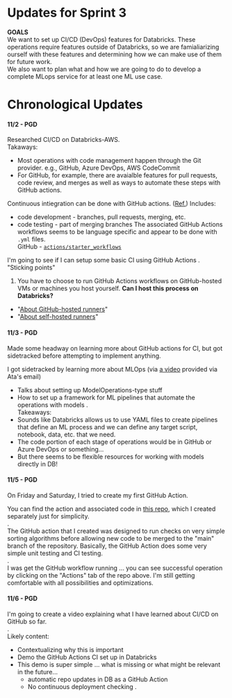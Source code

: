 # Updates for Sprint 3

**GOALS**  
We want to set up CI/CD (DevOps) features for Databricks. These operations require features outside of Databricks, so we are famialiarizing ourself with these features and determining how we can make use of them for future work.  
We also want to plan what and how we are going to do to develop a complete MLops service for at least one ML use case.

# Chronological Updates

#### 11/2 - PGD

Researched CI/CD on Databricks-AWS.  
Takaways:  
* Most operations with code management happen through the Git provider. e.g., GitHub, Azure DevOps, AWS CodeCommit
* For GitHub, for example, there are avaialble features for pull requests, code review, and merges as well as ways to automate these steps with GitHub actions.

Continuous intiegration can be done with GitHub actions. ([Ref.](https://docs.github.com/en/actions/automating-builds-and-tests/about-continuous-integration))
Includes:
* code development - branches, pull requests, merging, etc.
* code testing - part of merging branches
The associated GitHub Actions workflows seems to be language specific and appear to be done with `.yml` files.  
GitHub - [`actions/starter_workflows`](https://github.com/actions/starter-workflows/tree/main/ci)

I'm going to see if I can setup some basic CI using GitHub Actions
.  
"Sticking points"
1. You have to choose to run GitHub Actions workflows on GitHub-hosted VMs or machines you host yourself. **Can I host this process on Databricks?**
* "[About GitHub-hosted runners](https://docs.github.com/en/actions/using-github-hosted-runners/about-github-hosted-runners)"
* "[About self-hosted runners](https://docs.github.com/en/actions/automating-your-workflow-with-github-actions/about-self-hosted-runners)"

#### 11/3 - PGD

Made some headway on learning more about GitHub actions for CI, but got sidetracked before attempting to implement anything.  

I got sidetracked by learning more about MLOps (via [a video](https://www.youtube.com/watch?v=0wT-EJBw2n4) provided via Ata's email)
* Talks about setting up ModelOperations-type stuff
* How to set up a framework for ML pipelines that automate the operations with models
.  
Takeaways:
* Sounds like Databricks allows us to use YAML files to create pipelines that define an ML process and we can define any target script, notebook, data, etc. that we need.
* The code portion of each stage of operations would be in GitHub or Azure DevOps or something...
* But there seems to be flexible resources for working with models directly in DB!

#### 11/5 - PGD

On Friday and Saturday, I tried to create my first GitHub Action.  

You can find the action and associated code in [this repo](https://github.com/pdvnny/mlops-databricks-test-env), which I created separately just for simplicity.  
.  
The GitHub action that I created was designed to run checks on very simple sorting algorithms before allowing new code to be merged to the "main" branch of the repository. Basically, the GitHub Action does some very simple unit testing and CI testing.  
.  
I was get the GitHub workflow running ... you can see successful operation by clicking on the "Actions" tab of the repo above. I'm still getting comfortable with all possibilities and optimizations.

#### 11/6 - PGD

I'm going to create a video explaining what I have learned about CI/CD on GitHub so far.  
.  
Likely content:  
* Contextualizing why this is important
* Demo the GitHub Actions CI set up in Databricks
* This demo is super simple ... what is missing or what might be relevant in the future...
  - automatic repo updates in DB as a GitHub Action
  - No continuous deployment checking
.  

